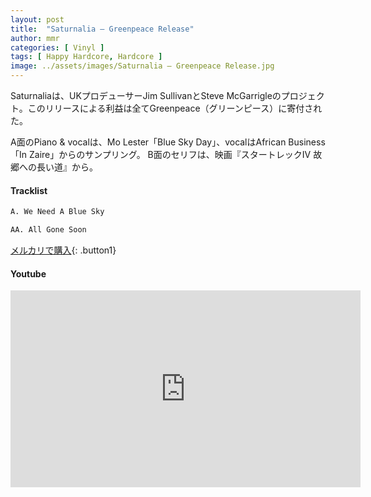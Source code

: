 ```yaml
---
layout: post
title:  "Saturnalia – Greenpeace Release"
author: mmr
categories: [ Vinyl ]
tags: [ Happy Hardcore, Hardcore ]
image: ../assets/images/Saturnalia – Greenpeace Release.jpg
---
```


Saturnaliaは、UKプロデューサーJim SullivanとSteve McGarrigleのプロジェクト。このリリースによる利益は全てGreenpeace（グリーンピース）に寄付された。

A面のPiano & vocalは、Mo Lester「Blue Sky Day」、vocalはAfrican Business 「In Zaire」からのサンプリング。 
B面のセリフは、映画『スタートレックIV 故郷への長い道』から。

#### Tracklist
```md
A. We Need A Blue Sky

AA. All Gone Soon
```

[メルカリで購入](https://jp.mercari.com/item/m56917355639?afid=6142608987){: .button1}

#### Youtube
<iframe width="560" height="315" src="https://www.youtube.com/embed/_6ldkOHjgM4?si=v3i6X-TELKexMSy4" title="YouTube video player" frameborder="0" allow="accelerometer; autoplay; clipboard-write; encrypted-media; gyroscope; picture-in-picture; web-share" referrerpolicy="strict-origin-when-cross-origin" allowfullscreen></iframe>